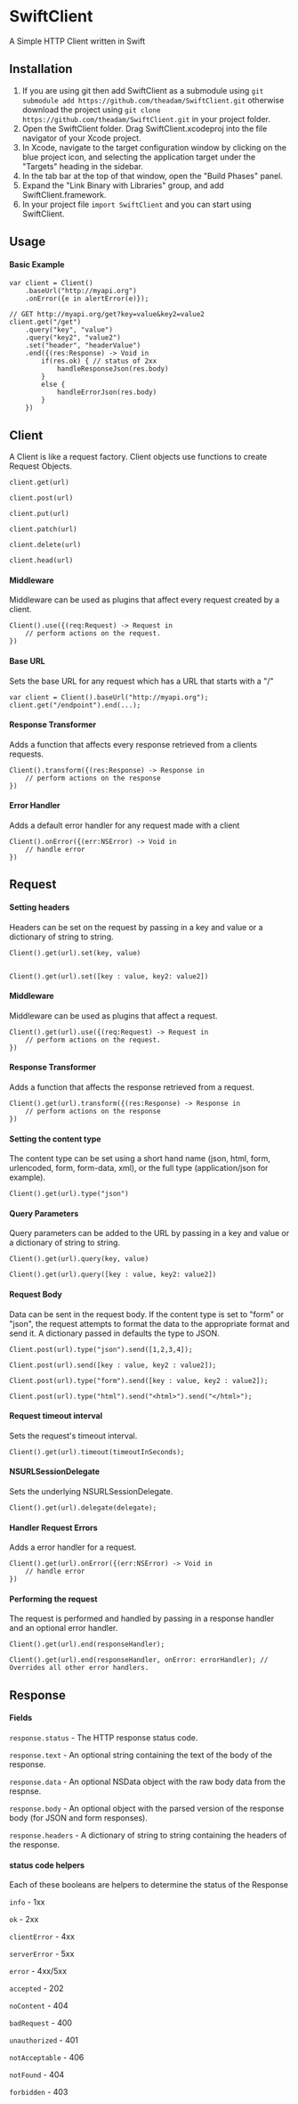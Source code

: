 # SwiftClient
A Simple HTTP Client written in Swift

## Installation
1. If you are using git then add SwiftClient as a submodule using `git submodule add https://github.com/theadam/SwiftClient.git` otherwise download the project using `git clone https://github.com/theadam/SwiftClient.git` in your project folder.
2. Open the SwiftClient folder. Drag SwiftClient.xcodeproj into the file navigator of your Xcode project.
3. In Xcode, navigate to the target configuration window by clicking on the blue project icon, and selecting the application target under the "Targets" heading in the sidebar.
4. In the tab bar at the top of that window, open the "Build Phases" panel.
5. Expand the "Link Binary with Libraries" group, and add SwiftClient.framework.
6. In your project file `import SwiftClient` and you can start using SwiftClient.

## Usage
#### Basic Example

	var client = Client()
		.baseUrl("http://myapi.org")
		.onError({e in alertError(e)});

	// GET http://myapi.org/get?key=value&key2=value2
	client.get("/get")
		.query("key", "value")
		.query("key2", "value2")
		.set("header", "headerValue")
		.end({(res:Response) -> Void in
			if(res.ok) { // status of 2xx
				handleResponseJson(res.body)
			}
			else {
				handleErrorJson(res.body)
			}
		})

## Client
A Client is like a request factory.  Client objects use functions to create Request Objects.

`client.get(url)`

`client.post(url)`

`client.put(url)`

`client.patch(url)`

`client.delete(url)`

`client.head(url)`

#### Middleware
Middleware can be used as plugins that affect every request created by a client.

    Client().use({(req:Request) -> Request in
	    // perform actions on the request.
    })
#### Base URL
Sets the base URL for any request which has a URL that starts with a "/"

	var client = Client().baseUrl("http://myapi.org");
	client.get("/endpoint").end(...);
#### Response Transformer
Adds a function that affects every response retrieved from a clients requests.

	Client().transform({(res:Response) -> Response in
		// perform actions on the response
	})

#### Error Handler
Adds a default error handler for any request made with a client

	Client().onError({(err:NSError) -> Void in
		// handle error
	})
## Request
#### Setting headers
Headers can be set on the request by passing in a key and value or a dictionary of string to string.

	Client().get(url).set(key, value)


	Client().get(url).set([key : value, key2: value2])

#### Middleware
Middleware can be used as plugins that affect a request.

    Client().get(url).use({(req:Request) -> Request in
	    // perform actions on the request.
    })

#### Response Transformer
Adds a function that affects the response retrieved from a request.

	Client().get(url).transform({(res:Response) -> Response in
		// perform actions on the response
	})

#### Setting the content type
The content type can be set using a short hand name (json, html, form, urlencoded, form, form-data, xml), or the full type (application/json for example).

	Client().get(url).type("json")

#### Query Parameters
Query parameters can be added to the URL by passing in a key and value or a dictionary of string to string.

	Client().get(url).query(key, value)

	Client().get(url).query([key : value, key2: value2])

#### Request Body
Data can be sent in the request body.  If the content type is set to "form" or "json", the request attempts to format the data to the appropriate format and send it.  A dictionary passed in defaults the type to JSON.

	Client.post(url).type("json").send([1,2,3,4]);

	Client.post(url).send([key : value, key2 : value2]);

	Client.post(url).type("form").send([key : value, key2 : value2]);

	Client.post(url).type("html").send("<html>").send("</html>");

#### Request timeout interval
Sets the request's timeout interval.

	Client().get(url).timeout(timeoutInSeconds);
#### NSURLSessionDelegate
Sets the underlying NSURLSessionDelegate.

	Client().get(url).delegate(delegate);

#### Handler Request Errors
Adds a error handler for a request.

	Client().get(url).onError({(err:NSError) -> Void in
		// handle error
	})

#### Performing the request
The request is performed and handled by passing in a response handler and an optional error handler.

	Client().get(url).end(responseHandler);

	Client().get(url).end(responseHandler, onError: errorHandler); // Overrides all other error handlers.

## Response
#### Fields
`response.status` - The HTTP response status code.

`response.text` - An optional string containing the text of the body of the response.

`response.data` - An optional NSData object with the raw body data from the respnse.

`response.body` - An optional object with the parsed version of the response body (for JSON and form responses).

`response.headers` - A dictionary of string to string containing the headers of the response.

#### status code helpers
Each of these booleans are helpers to determine the status of the Response

`info` - 1xx

`ok` - 2xx

`clientError` - 4xx

`serverError` - 5xx

`error` - 4xx/5xx

`accepted` - 202

`noContent` - 404

`badRequest` - 400

`unauthorized` - 401

`notAcceptable` - 406

`notFound` - 404

`forbidden` - 403
